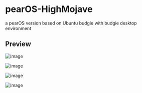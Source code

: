 # pearOS-HighMojave
a pearOS version based on Ubuntu budgie with budgie desktop environment

## Preview

![image](https://user-images.githubusercontent.com/74509560/157092250-628334cb-151f-4cc3-b21a-cc1f506d8d7a.png)


![image](https://user-images.githubusercontent.com/74509560/157092356-edbf001a-a816-40d2-ad8b-9b8a753ee8ba.png)


![image](https://user-images.githubusercontent.com/74509560/157092455-e6118d7f-0138-413f-ac17-03c1841de88a.png)


![image](https://user-images.githubusercontent.com/74509560/157092557-e969fb34-5d68-4d7a-81c4-a30b7911c886.png)
